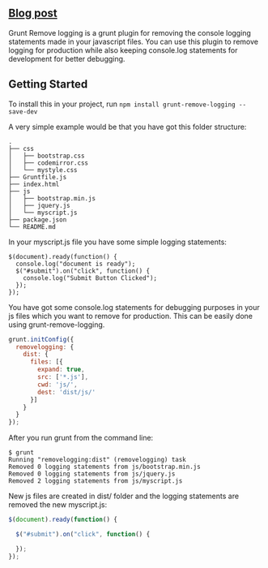 ## [Blog post](http://grunt-tasks.com/grunt-remove-logging/ "grunt remove logging")

Grunt Remove logging is a grunt plugin for removing the console logging statements made in your javascript files.
You can use this plugin to remove logging for production while also keeping console.log statements for development
for better debugging.

## Getting Started

To install this in your project, run
`npm install grunt-remove-logging --save-dev`

A very simple example would be that you have got this folder structure:

```
.
├── css
│   ├── bootstrap.css
│   ├── codemirror.css
│   └── mystyle.css
├── Gruntfile.js
├── index.html
├── js
│   ├── bootstrap.min.js
│   ├── jquery.js
│   └── myscript.js
├── package.json
└── README.md
```

In your myscript.js file you have some simple logging statements:

```
$(document).ready(function() {
  console.log("document is ready");
  $("#submit").on("click", function() {
    console.log("Submit Button Clicked");
  });
});
```

You have got some console.log statements for debugging purposes in your js files which you want to remove for production. This can be easily done using grunt-remove-logging.

```js
grunt.initConfig({
  removelogging: {
    dist: {
      files: [{
        expand: true,
        src: ['*.js'],
        cwd: 'js/',
        dest: 'dist/js/'
      }]
    }
  }
});
```

After you run grunt from the command line:

```
$ grunt
Running "removelogging:dist" (removelogging) task
Removed 0 logging statements from js/bootstrap.min.js
Removed 0 logging statements from js/jquery.js
Removed 2 logging statements from js/myscript.js
```

New js files are created in dist/ folder and the logging statements are removed the new myscript.js:

```js
$(document).ready(function() {

  $("#submit").on("click", function() {

  });
});
```